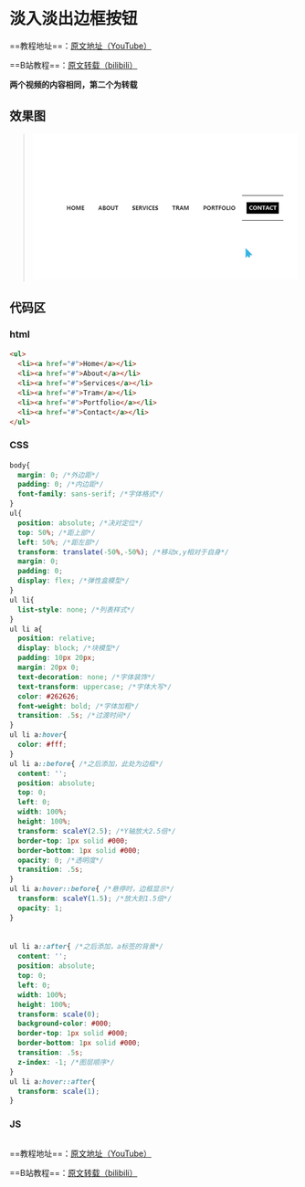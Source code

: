 # 淡入淡出边框按钮
==教程地址==：[原文地址（YouTube）](https://youtu.be/9t6j2UQx0Dc)

==B站教程==：[原文转载（bilibili）](https://www.bilibili.com/video/av83378951)

**两个视频的内容相同，第二个为转载**

## 效果图
>![演示图片](演示.gif)

## 代码区

### html
```html
<ul>
  <li><a href="#">Home</a></li>
  <li><a href="#">About</a></li>
  <li><a href="#">Services</a></li>
  <li><a href="#">Tram</a></li>
  <li><a href="#">Portfolio</a></li>
  <li><a href="#">Contact</a></li>
</ul>
```
### CSS
```css
body{
  margin: 0; /*外边距*/
  padding: 0; /*内边距*/
  font-family: sans-serif; /*字体格式*/
}
ul{
  position: absolute; /*决对定位*/
  top: 50%; /*距上部*/
  left: 50%; /*距左部*/
  transform: translate(-50%,-50%); /*移动x,y相对于自身*/
  margin: 0;
  padding: 0;
  display: flex; /*弹性盒模型*/
}
ul li{
  list-style: none; /*列表样式*/
}
ul li a{
  position: relative;
  display: block; /*块模型*/
  padding: 10px 20px;
  margin: 20px 0;
  text-decoration: none; /*字体装饰*/
  text-transform: uppercase; /*字体大写*/
  color: #262626;
  font-weight: bold; /*字体加粗*/
  transition: .5s; /*过渡时间*/
}
ul li a:hover{
  color: #fff;
}
ul li a::before{ /*之后添加，此处为边框*/
  content: '';
  position: absolute;
  top: 0;
  left: 0;
  width: 100%;
  height: 100%;
  transform: scaleY(2.5); /*Y轴放大2.5倍*/
  border-top: 1px solid #000;
  border-bottom: 1px solid #000;
  opacity: 0; /*透明度*/
  transition: .5s;
}
ul li a:hover::before{ /*悬停时，边框显示*/
  transform: scaleY(1.5); /*放大到1.5倍*/
  opacity: 1;
}


ul li a::after{ /*之后添加，a标签的背景*/
  content: '';
  position: absolute;
  top: 0;
  left: 0;
  width: 100%;
  height: 100%;
  transform: scale(0);
  background-color: #000;
  border-top: 1px solid #000;
  border-bottom: 1px solid #000;
  transition: .5s;
  z-index: -1; /*图层顺序*/
}
ul li a:hover::after{
  transform: scale(1);
}
```
### JS
```javascript

```
==教程地址==：[原文地址（YouTube）](https://youtu.be/9t6j2UQx0Dc)

==B站教程==：[原文转载（bilibili）](https://www.bilibili.com/video/av83378951)